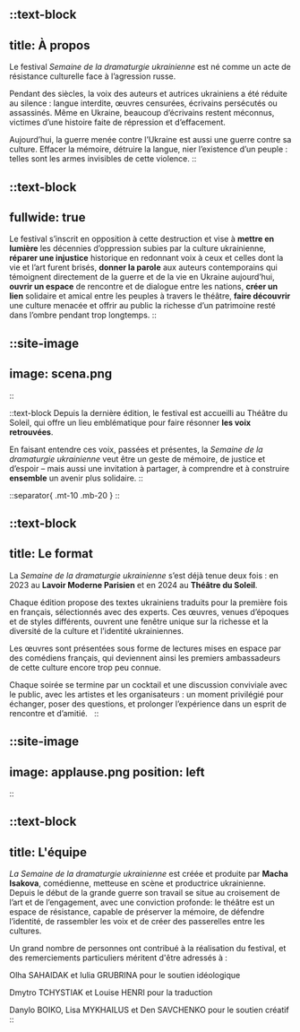 ::text-block
---
title: À propos
---
Le festival _Semaine de la dramaturgie ukrainienne_ est né comme un acte de résistance culturelle face à l’agression russe.

Pendant des siècles, la voix des auteurs et autrices ukrainiens a été réduite au silence : langue interdite, œuvres censurées, écrivains persécutés ou assassinés. Même en Ukraine, beaucoup d’écrivains restent méconnus, victimes d’une histoire faite de répression et d’effacement.

Aujourd’hui, la guerre menée contre l’Ukraine est aussi une guerre contre sa culture. Effacer la mémoire, détruire la langue, nier l’existence d’un peuple : telles sont les armes invisibles de cette violence.
::

::text-block
---
fullwide: true
---
Le festival s’inscrit en opposition à cette destruction et vise à **mettre en lumière** les décennies d’oppression subies par la culture ukrainienne, **réparer une injustice** historique en redonnant voix à ceux et celles dont la vie et l’art furent brisés, **donner la parole** aux auteurs contemporains qui témoignent directement de la guerre et de la vie en Ukraine aujourd’hui, **ouvrir un espace** de rencontre et de dialogue entre les nations, **créer un lien** solidaire et amical entre les peuples à travers le théâtre, **faire découvrir** une culture menacée et offrir au public la richesse d’un patrimoine resté dans l’ombre pendant trop longtemps.
::

::site-image
---
image: scena.png
---
::

::text-block
Depuis la dernière édition, le festival est accueilli au Théâtre du Soleil, qui offre un lieu emblématique pour faire résonner **les voix retrouvées**.

En faisant entendre ces voix, passées et présentes, la _Semaine de la dramaturgie ukrainienne_ veut être un geste de mémoire, de justice et d’espoir – mais aussi une invitation à partager, à comprendre et à construire **ensemble** un avenir plus solidaire.
::

::separator{ .mt-10 .mb-20 }
::

::text-block
---
title: Le format
---
La _Semaine de la dramaturgie ukrainienne_ s’est déjà tenue deux fois : en 2023 au **Lavoir Moderne Parisien** et en 2024 au **Théâtre du Soleil**.

Chaque édition propose des textes ukrainiens traduits pour la première fois en français, sélectionnés avec des experts. Ces œuvres, venues d’époques et de styles différents, ouvrent une fenêtre unique sur la richesse et la diversité de la culture et l’identité ukrainiennes. 

Les œuvres sont présentées sous forme de lectures mises en espace par des comédiens français, qui deviennent ainsi les premiers ambassadeurs de cette culture encore trop peu connue.

Chaque soirée se termine par un cocktail et une discussion conviviale avec le public, avec les artistes et les organisateurs : un moment privilégié pour échanger, poser des questions, et prolonger l’expérience dans un esprit de rencontre et d’amitié.  
::

::site-image
---
image: applause.png
position: left
---
::

::text-block
---
title: L'équipe
---
_La Semaine de la dramaturgie ukrainienne_ est créée et produite par **Macha Isakova**, comédienne, metteuse en scène et productrice ukrainienne.
Depuis le début de la grande guerre son travail se situe au croisement de l’art et de l’engagement, avec une conviction profonde: le théâtre est un espace de résistance, capable de préserver la mémoire, de défendre l’identité, de rassembler les voix et de créer des passerelles entre les cultures.

Un grand nombre de personnes ont contribué à la réalisation du festival, et des remerciements particuliers méritent d'être adressés à :

Olha SAHAIDAK et Iulia GRUBRINA pour le soutien idéologique

Dmytro TCHYSTIAK et Louise HENRI pour la traduction

Danylo BOIKO, Lisa MYKHAILUS et Den SAVCHENKO pour le soutien créatif
::